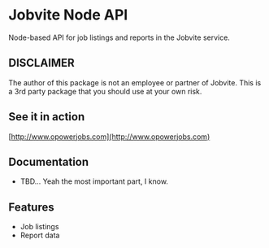 # Jobvite Node API

  Node-based API for job listings and reports in the Jobvite service.

## DISCLAIMER

  The author of this package is not an employee or partner of Jobvite.
  This is a 3rd party package that you should use at your own risk.

## See it in action

  [http://www.opowerjobs.com](http://www.opowerjobs.com)

## Documentation

   * TBD...  Yeah the most important part, I know.

## Features

  * Job listings
  * Report data

